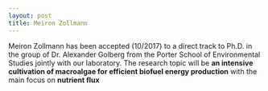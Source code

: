 ```yaml
---
layout: post
title: Meiron Zollmann  
---
```




Meiron Zollmann has been accepted (10/2017) to a direct track to Ph.D. in the group of Dr. Alexander Golberg from the
Porter School of Environmental Studies jointly with our laboratory. The research topic will be **an intensive cultivation of macroalgae for efficient biofuel energy production** with the main focus on **nutrient flux**


